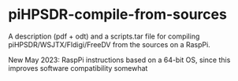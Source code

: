 # piHPSDR-compile-from-sources
A description (pdf + odt) and a scripts.tar file for compiling piHPSDR/WSJTX/Fldigi/FreeDV from the sources on a RaspPi.

New May 2023: RaspPi instructions based on a 64-bit OS, since this improves software compatibility somewhat
